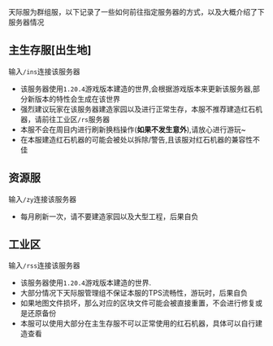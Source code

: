 天际服为群组服，以下记录了一些如何前往指定服务器的方式，以及大概介绍了下服务器情况

## 主生存服[出生地]
输入`/ins`连接该服务器  
* 该服务器使用`1.20.4`游戏版本建造的世界,会根据游戏版本来更新该服务器,部分新版本的特性会生成在该世界
* 强烈建议玩家在该服务器建造家园以及进行正常生存，本服不推荐建造红石机器，请前往工业区`/rs`服务器
* 本服不会在周目内进行刷新换档操作(**如果不发生意外**),请放心进行游玩~
* 在本服建造红石机器的可能会被处以拆除/警告,且该服对红石机器的兼容性不佳
## 资源服
输入`/zy`连接该服务器  
* 每月刷新一次，请不要建造家园以及大型工程，后果自负
## 工业区
输入`/rss`连接该服务器
* 该服务器使用`1.20.4`游戏版本建造的世界.
* 大部分情况下天际服管理组不保证本服的TPS流畅性，游玩时，后果自负
* 如果地图文件损坏，那么对应的区块文件可能会被直接重置，不会进行修复或是还原备份
* 本服可以使用大部分在主生存服不可以正常使用的红石机器，具体可以自行建造查看